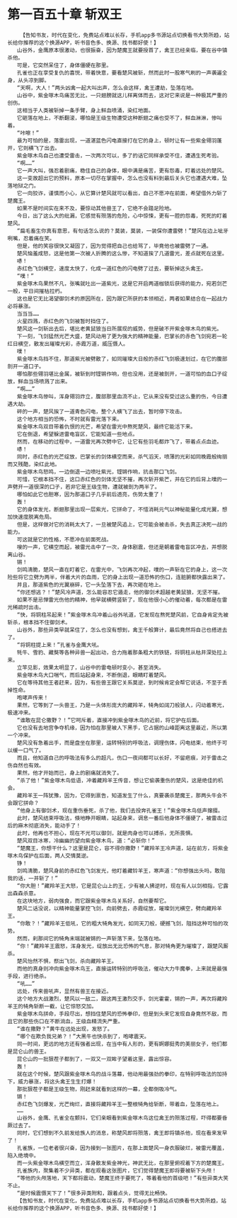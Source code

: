 # 第一百五十章 斩双王
        【告知书友，时代在变化，免费站点难以长存，手机app多书源站点切换看书大势所趋，站长给你推荐的这个换源APP，听书音色多、换源、找书都好使！】
       山谷外，金鹰原本很激动，也很振奋，因为楚魔王就要授首了，禽王已经亲临，要在谷中镇杀他。
       可是，它突然呆住了，身体僵硬在那里。
       孔雀也正在享受复仇的喜悦，带着快意，要看楚风被斩，然而此时一股寒气刷的一声袭遍全身，从头凉到脚。
       “天啊，大人！”两头凶禽一起大叫出声，怎么会这样，禽王遭劫，坠落在地。
       山谷中，紫金啄木鸟痛苦无比，一只翅膀就这儿样离体而去，这对它来说是一种极其严重的创伤。
       这相当于人类被斩掉一条手臂，身上鲜血喷涌，染红地面。
       它砸落在地上，不断翻滚，哪怕是王级生物遭受这种断翅之痛也受不了，鲜血淋淋，惨叫着。
       “咔嚓！”
       最为可怕的是，落雷出现，一道湛蓝色闪电直接打在它的身上，顿时让有一些紫金翎羽蓬开，它则横飞了出去。
       紫金啄木鸟自己也遭受雷击，一次两次可以，多了的话它同样承受不住，遭遇生死考验。
       “啊……”
       它一声大叫，强忍着剧痛，稳住自己的身体，眼中满是痛苦，更有怨毒，盯着远处的楚风。
       这一变故超出它的预料，原本一切尽在掌握中，怎么也没有料到最后关头它也遭遇大难，坠落地狱之门。
       它一向狡诈，谨慎而小心，从它算计楚风就可以看出，自己不愿冲在前面，希望借外力斩了楚魔王。
       如果不是时间实在来不及，要惊动其他兽王了，它绝不会踏足险地。
       今日，出了这么大的纰漏，它感觉有殒落的危险，心中惊悚，更有一腔的怨毒，死死的盯着楚风。
       “扁毛畜生你真有意思，有句话怎么说的？莫装，莫装，一装保你遭雷劈！”楚风在边上呲牙咧嘴，忍着痛在笑。
       但是，他的笑容很快又凝固了，因为觉得把自己也给骂了，毕竟他也被雷劈了一通。
       楚风恼羞成怒，这是他第一次被人折腾的这么惨，不知道挨了几道雷光，差点就死在这里。
       哧！
       赤红色飞剑横空，速度太快了，化成一道红色的闪电劈了过去，要斩掉这头禽王。
       “噗！”
       紫金啄木鸟果然不凡，张嘴就吐出一道紫光，这是它开启两道枷锁后获得的能力，宛若剑芒一般，平日间摧枯拉朽。
       这也是它无比渴望御剑术的原因所在，因为跟它所获的本领相近，两者如果结合在一起战力必将暴涨。
       当当当……
       火星四溅，赤红色的飞剑被暂时挡住了。
       楚风这一剑斩出去后，堪比老黄鼠狼当日所展现的威势，但是破不开紫金啄木鸟的紫光。
       下一刻，飞剑猛然光芒大盛，楚风动用了更为强大的精神能量，巴掌长的赤色飞剑宛若一轮红日横空，散发出璀璨光彩，赤霞万道，威压慑人。
       噗！
       紫金啄木鸟挡不住，那道紫光被劈散了，如同璀璨大日般的赤红飞剑极速划过，在它的腹部剖开一道口子。
       哪怕那些翎羽堪比金属，被斩到时铿锵作响，但也没用，还是被剖开，一道可怕的血口子绽放，鲜血当场喷溅了出来。
       “啊……”
       紫金啄木鸟惨叫，浑身翎羽炸立，腹部那里血流不止，它从来没有受过这么重的伤，今日遭遇大劫。
       砰的一声，楚风挨了一道青色闪电，整个人横飞了出去，暂时停下攻击。
       这个地方相当的恐怖，不时就有雷光落下来。
       紫金啄木鸟双目带着仇恨的光芒，希望在雷光中熬死楚风，最终它能活下来。
       它在倒退，希望躲进雷电盲区，它能知道一些地点。
       然而，在移动的过程中，一道雷光再次劈中它，让它有些羽毛都炸飞了，带着点点血迹。
       哧！
       同时，赤红色的光芒绽放，巴掌长的剑体横空而来，杀气滔天，喷薄的光彩如同晚霞般绚丽而又残酷，染红此地。
       紫金啄木鸟怒鸣，一边倒退一边喷吐紫光，铿锵作响，抗击那口飞剑。
       可惜，它根本挡不住，这口赤红色的剑体无坚不摧，再次斩开紫芒，并在它的后背上噗的一声劈开一道很深的口子，若非它是王级生物，遭就被剖为两半了。
       哪怕如此它也胆寒，因为那道口子几乎前后透亮，伤势太重了！
       轰！
       它的身体发光，断翅那里出现一层紫光，它拼命了，不惜消耗元气以神秘能量化成光翼，想加快速度脱离危局。
       但是，这样做对它的消耗太大了，一旦被楚风追上，它可能会被击杀，失去真正决死一战的能力。
       可这就是它的性格，不愿冲在前面死战。
       嗖的一声，它横空而起，被雷光击中了一次，身体剧震，但还是朝着雷电盲区冲去，并想脱离山谷。
       锵！
       剑鸣清脆，楚风一直在盯着它，在雷光中，飞剑再次冲起，噗的一声斩在它的身上，这一次险些将它立劈为两半，伴着大片的血雨，它的身上出现一道恐怖的伤口，连脏腑都快露出来了。
       并且，那道紫色的光翼崩碎，它一头坠落下去，再次砸在地上。
       “你还想逃？！”楚风冷声道，怎么能容忍它遁走，他的御剑术超越老黄鼠狼，无坚不摧。
       如果不是忌惮雷光伤他的精神，他早就横劈竖斩了，现在他很小心的催动着，每次都是在雷光稀疏时出击。
       “快，将铜柱吊起来！”紫金啄木鸟冲着山谷外吼道，它发现在熬死楚风前，它自身肯定先被斩杀，根本挡不住御剑术。
       山谷外，那些异类早就呆住了，怎么也没有想到，禽王千般算计，最后竟然将自己也搭进去了。
       “将铜柱提上来！”孔雀与金鹰大吼。
       牦牛、雪豹、藏獒等各种异兽一起出动，合力拖着那条粗大的铁链，将铜柱从枯井深处拉上来。
       立竿见影，效果太明显了，山谷中的雷电顿时变小，甚至消失。
       紫金啄木鸟大口喘气，而后站起身来，不断倒退，眼睛盯着楚风。
       它在等待其他王者赶来，因为，有些兽王跟它关系莫逆，到时候肯定会帮它说话，不至于丢掉性命。
       咆哮声传来！
       果然，它等到了一头兽王，乃是一头体形庞大的藏羚羊，犄角如阔刀般骇人，闪动着寒光，极速冲来。
       “谁敢在昆仑撒野？！”它呵斥着，直接冲到紫金啄木鸟的近前，将它护在后面。
       它也没有去地宫争夺机缘，因为怕在那里被人下黑手，它占据的山峰距离这里最近，所以第一个冲来。
       楚风没有急着出手，而是盘坐在那里，运转特别的呼吸法，调理伤体，闪电结束，他终于可以缓一口气了。
       而且，他知道自己的呼吸法有多么的超凡，伤口一夜间都可以长好，不留疤痕，对于雷击之伤自然也有效。
       果然，他才开始而已，身上的剧痛就消失了。
       “杀了他！”紫金啄木鸟低语，冲着藏羚羊王传音，想让它偷袭重伤的楚风，这是绝佳的机会。
       藏羚羊王一阵犹豫，因为，它得到禀告，知道发生了什么，真要袭杀楚魔王，那两头牛会不会跟它拼命？
       “他身上有御剑术，现在重伤垂死，杀了他，我们去投奔孔雀王！”紫金啄木鸟低声撺掇。
       此时，楚风结束呼吸法，倏地睁开眼睛，站起身来，调息一番后他身体不僵硬了，被雷击过后的麻木彻底消失，能动手了！
       此时，他再也不担心，现在不光可以御剑，就是肉身也可以搏杀，无所畏惧。
       楚风双目冰寒，冷幽幽的望向紫金啄木鸟，道：“必斩你！”
       “楚魔王，你想干什么？这里是昆仑，容不得你撒野！”藏羚羊王冷声道，站在前方，将紫金啄木鸟保护在后面，两人交情莫逆。
       铮！
       剑鸣清脆，楚风身前的赤红色飞剑发光，他盯着藏铃羊王，寒声道：“你想强出头吗，敢阻我的话，一并斩了！”
       “你大胆！”藏羚羊王大怒，它是昆仑山上的王，少有被人拂逆时，现在有人以剑相指，它露出森森杀意。
       在这块地方，弱肉强食，而它跟紫金啄木鸟关系好，自然要帮它。
       楚风二话没说，以精神能量掌控飞剑，向前劈去，赤霞绽放，璀璨剑光横空，劈向藏羚羊王。
       “你敢？！”藏羚羊王低吼，它的粗大犄角发光，如同天刀般，硬撼飞剑，阻挡这种可怕的攻势。
       然而，刹那间它的犄角末端就被锵的一声斩落下来，坠落在地。
       “你！”藏羚羊王震怒，浑身发光，绽放出无比恐怖的气息，那对犄角更为璀璨了，跟楚风厮杀。
       楚风怡然不惧，祭出飞剑，杀向藏羚羊王。
       而他的真身则冲向紫金啄木鸟王，直接运转特别的呼吸法，催动大力牛魔拳，上来就是最强手段，进行绝杀。
       “吼……”
       远处，传来兽吼声，显然有兽王在接近。
       这个地方大战激烈，楚风以一敌二，跟这两王激烈交手，剑光霍霍，锵的一声，再次将藏羚羊王的犄角斩断一截，让它惊怒交加。
       紫金啄木鸟拼命，手段尽出，想挡住楚风的恐怖拳印，但是到头来它发现自身竟然不敌，而且它的那些伤口在不断淌血，王级血精流失严重。
       “谁在撒野？”黄牛在远处出现，发怒了。
       “哪个在欺负我兄弟？！”大黑牛也快杀到了，咆哮震天。
       同一时间，更远的地方还有强者出现，在当中有人形的，更有婀娜挺秀的美丽女子，他们都是昆仑山的兽王。
       昆仑山的一批狠茬子都到了，一双又一双眸子望着这里，露出惊容。
       轰！
       就在这个时候，楚风跟紫金啄木鸟的战斗落幕，他动用最强劲的拳印，在特别呼吸法的加持下，威力暴涨，将这头禽王生生打爆！
       那批狠茬子都是王级生物，刚赶来就看到这样的一幕，全都倒吸冷气。
       锵！
       赤红色飞剑爆发，光芒绚烂，直接将藏羚羊王一整根犄角给斩断，带着血，坠落在地上。
       ……
       山谷外，金鹰、孔雀全在颤抖，它们亲眼看到紫金啄木鸟这位禽王的殒落过程，吓得都要昏厥过去了。
       同时，它们想到不久前发给族人的消息，称楚风即将殒落，禽王即将镇杀他，现在看来发早了！
       孔雀族，一位老者很兴奋，因为接到一张图片，在那上面楚风一身衣服破烂，被雷光覆盖，陷入绝境中。
       而一头紫金啄木鸟横空而立，浑身散发紫金神光，神武无比，在那里俯视着下方的楚魔王。
       孔雀族内，聚集着不少异类，都在观看这张图片，它们觉得楚魔王即将要被斩下头颅！
       “等他的头颅落地，天下都将震动，楚魔王终于要死了，等着看他的首级吧！”有些异类大笑不止。
       “是时候震慑天下了！”很多异类附和，跟着点头，觉得无比畅快。
       【告知书友，时代在变化，免费站点难以长存，手机app多书源站点切换看书大势所趋，站长给你推荐的这个换源APP，听书音色多、换源、找书都好使！】